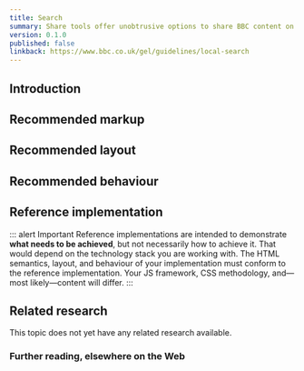 ```yaml
---
title: Search
summary: Share tools offer unobtrusive options to share BBC content on social media
version: 0.1.0
published: false
linkback: https://www.bbc.co.uk/gel/guidelines/local-search
---
```


## Introduction

## Recommended markup

## Recommended layout

## Recommended behaviour

## Reference implementation

::: alert Important
Reference implementations are intended to demonstrate **what needs to be achieved**, but not necessarily how to achieve it. That would depend on the technology stack you are working with. The HTML semantics, layout, and behaviour of your implementation must conform to the reference implementation. Your JS framework, CSS methodology, and—most likely—content will differ.
:::

## Related research

This topic does not yet have any related research available.

### Further reading, elsewhere on the Web